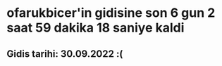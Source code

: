 # ofarukbicer'in gidisine son 6 gun 2 saat 59 dakika 18 saniye kaldi

## Gidis tarihi: 30.09.2022 :(
